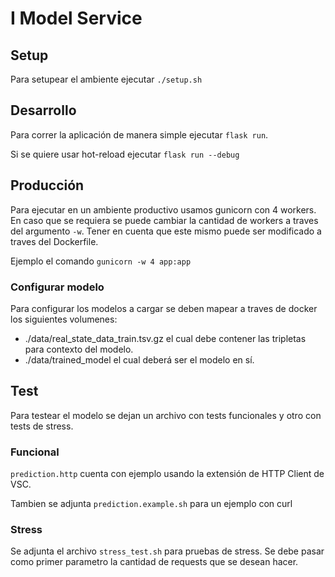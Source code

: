 # I Model Service

## Setup

Para setupear el ambiente ejecutar `./setup.sh`

## Desarrollo

Para correr la aplicación de manera simple ejecutar `flask run`.

Si se quiere usar hot-reload ejecutar `flask run --debug`

## Producción

Para ejecutar en un ambiente productivo usamos gunicorn con 4 workers. En caso que se requiera se puede cambiar la cantidad de workers a traves del argumento `-w`. Tener en cuenta que este mismo puede ser modificado a traves del Dockerfile.

Ejemplo el comando `gunicorn -w 4 app:app`

### Configurar modelo

Para configurar los modelos a cargar se deben mapear a traves de docker los siguientes volumenes:

-   ./data/real_state_data_train.tsv.gz el cual debe contener las tripletas para contexto del modelo.
-   ./data/trained_model el cual deberá ser el modelo en sí.

## Test

Para testear el modelo se dejan un archivo con tests funcionales y otro con tests de stress.

### Funcional

`prediction.http` cuenta con ejemplo usando la extensión de HTTP Client de VSC.

Tambien se adjunta `prediction.example.sh` para un ejemplo con curl

### Stress

Se adjunta el archivo `stress_test.sh` para pruebas de stress. Se debe pasar como primer parametro la cantidad de requests que se desean hacer.

